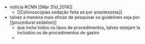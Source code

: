 - noticia #CNN [[Mar 31st,2014]]
	- [[Colonoscopias sedação feita só por anestesistas]]
- talvez a maneira mais eficaz de pesquisar os guidelines seja por [[procedural sedation]]
	- que inclui todos os tipos de procedimentos, talvez estejam la incluidos os de procedimentos de gastro
	-